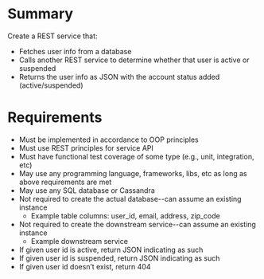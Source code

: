 # Summary
Create a REST service that:
- Fetches user info from a database
- Calls another REST service to determine whether that user is active or suspended
- Returns the user info as JSON with the account status added (active/suspended)

# Requirements
- Must be implemented in accordance to OOP principles
- Must use REST principles for service API
- Must have functional test coverage of some type (e.g., unit, integration, etc)
- May use any programming language, frameworks, libs, etc as long as above
requirements are met
- May use any SQL database or Cassandra
- Not required to create the actual database--can assume an existing instance
  - Example table columns: user_id, email, address, zip_code
- Not required to create the downstream service--can assume an existing instance
  - Example downstream service
- If given user id is active, return JSON indicating as such
- If given user id is suspended, return JSON indicating as such
- If given user id doesn’t exist, return 404
